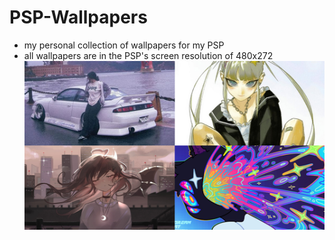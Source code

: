 # PSP-Wallpapers
* my personal collection of wallpapers for my PSP
* all wallpapers are in the PSP's screen resolution of 480x272
![wallpapers](https://github.com/kitsunebishi/PSP-Wallpapers/blob/ce572538c2f752066cbb66a67d71dec08ec07828/wallpapers%20demonstration.png)
